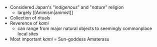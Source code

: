 - Considered Japan's "*indigenous*" and "*nature*" religion
	- largely [[Animism|animist]]
- Collection of rituals
- Reverence of *kami*
	- can range from major natural objects to seemingly commonplace local sites
- Most important *kami* = Sun-goddess Amaterasu
